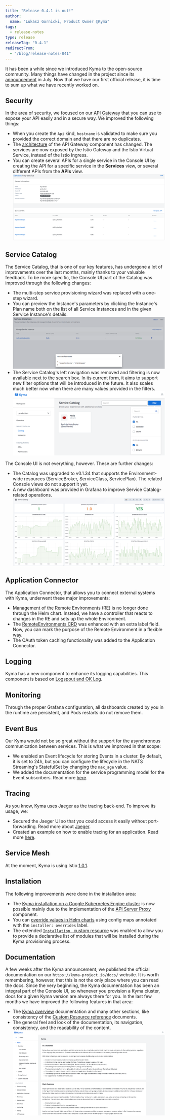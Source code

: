 ```yaml
---
title: "Release 0.4.1 is out!"
author:
  name: "Lukasz Gornicki, Product Owner @Kyma"
tags:
  - release-notes
type: release
releaseTag: "0.4.1"
redirectFrom:
  - "/blog/release-notes-041"
---
```


It has been a while since we introduced Kyma to the open-source community. Many things have changed in the project since its [announcement](/blog/introducing-project-kyma) in July.
Now that we have our first official release, it is time to sum up what we have recently worked on.

<!-- overview -->

## Security

In the area of security, we focused on our [API Gateway](/docs/components/api-gateway) that you can use to expose your API easily and in a secure way. We improved the following things:
* When you create the `Api` kind, `hostname` is validated to make sure you provided the correct domain and that there are no duplicates.
* The [architecture](/docs/components/api-gateway#architecture-architecture) of the API Gateway component has changed. The services are now exposed by the Istio Gateway and the Istio Virtual Service, instead of the Istio Ingress.
* You can create several APIs for a single service in the Console UI by creating the API for a specific service in the **Services** view, or several different APIs from the **APIs** view.
![](./multi-api.png)


## Service Catalog

The Service Catalog, that is one of our key features, has undergone a lot of improvements over the last months, mainly thanks to your valuable feedback. To be more specific, the Console UI part of the Catalog was improved through the following changes:
- The multi-step service provisioning wizard was replaced with a one-step wizard.
- You can preview the Instance's parameters by clicking the Instance's Plan name both on the list of all Service Instances and in the given Service Instance's details.
![](./instance_params.png)
- The Service Catalog's left navigation was removed and filtering is now available next to the search box. In its current form, it aims to support new filter options that will be introduced in the future. It also scales much better now when there are many values provided in the filters.
![](./filter.png)

The Console UI is not everything, however. These are further changes:
- The Catalog was upgraded to v0.1.34 that supports the Environment-wide resources (ServiceBroker, ServiceClass, ServicePlan). The related Console views do not support it yet.
- A new dashboard was provided in Grafana to improve Service Catalog-related operations.
![](./sc_grafana_dashboard.png)

## Application Connector

The Application Connector, that allows you to connect external systems with Kyma, underwent these major improvements:
- Management of the Remote Environments (RE) is no longer done through the Helm chart. Instead, we have a controller that reacts to changes in the RE and sets up the whole Environment.
- The [RemoteEnvironments CRD](/docs/components/application-connector#custom-resource-remoteenvironment) was enhanced with an extra label field. Now, you can mark the purpose of the Remote Environment in a flexible way.
- The OAuth token caching functionality was added to the Application Connector.

## Logging

Kyma has a new component to enhance its logging capabilities. This component is based on [Logspout and OK Log](/docs/components/logging).

## Monitoring

Through the proper Grafana configuration, all dashboards created by you in the runtime are persistent, and Pods restarts do not remove them.

## Event Bus

Our Kyma would not be so great without the support for the asynchronous communication between services. This is what we improved in that scope:
- We enabled an Event lifecycle for storing Events in a cluster. By default, it is set to 24h, but you can configure the lifecycle in the NATS Streaming's StatefulSet by changing the `max_age` value.
- We added the documentation for the service programming model for the Event subscribers. Read more [here](/docs/components/event-bus#details-service-programming-model).

## Tracing

As you know, Kyma uses Jaeger as the tracing back-end. To improve its usage, we:
- Secured the Jaeger UI so that you could access it easily without port-forwarding. Read more about [Jaeger](/docs/components/tracing#overview-overview).
- Created an example on how to enable tracing for an application. Read more [here](https://github.com/kyma-project/examples/tree/main/tracing).

## Service Mesh

At the moment, Kyma is using Istio [1.0.1](https://istio.io/about/notes/1.0.1/).

## Installation

The following improvements were done in the installation area:
- The [Kyma installation on a Google Kubernetes Engine cluster](https://github.com/kyma-project/kyma/blob/0.5-rc/docs/kyma/docs/032-inst-gke-installation.md) is now possible mainly due to the implementation of the [API Server Proxy](https://github.com/kyma-project/kyma/tree/0.4.1/components/apiserver-proxy) component.
- You can [override values in Helm charts](https://github.com/kyma-project/kyma/blob/0.5-rc/docs/kyma/docs/044-gs-installation-overrides.md) using config maps annotated with the `installer: overrides` label.
- The extended [`Installation ` custom resource](/docs/root/kyma#custom-resource-installation) was enabled to allow you to provide a declarative list of modules that will be installed during the Kyma provisioning process.

## Documentation

A few weeks after the Kyma announcement, we published the official documentation on our `https://kyma-project.io/docs/` website. It is worth remembering, however, that this is not the only place where you can read the docs. Since the very beginning, the Kyma documentation has been an integral part of the Console UI, so whenever you provision a Kyma cluster, docs for a given Kyma version are always there for you. In the last few months we have improved the following features in that area:
- The [Kyma overview](/docs/root/kyma#overview-overview) documentation and many other sections, like consistency of the [Custom Resource reference](/docs/components/service-catalog#custom-resource-custom-resource) documents.
- The general feel and look of the documentation, its navigation, consistency, and the readability of the content.
![](./docs-ui.png)
